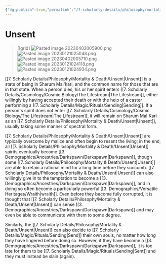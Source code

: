 ```yaml
---
{"dg-publish":true,"permalink":"/7-scholarly-details/philosophy/mortality-and-death/unsent/","noteIcon":""}
---
```


# Unsent

>[!grid]
>![Pasted image 20230402005900.png](/img/user/x.%20Assets/Attachments/Pasted%20image%2020230402005900.png)
>![Pasted image 20230121025048.png](/img/user/x.%20Assets/Attachments/Pasted%20image%2020230121025048.png)
>![Pasted image 20230402005710.png](/img/user/x.%20Assets/Attachments/Pasted%20image%2020230402005710.png)
>![Pasted image 20230121024118.png](/img/user/x.%20Assets/Attachments/Pasted%20image%2020230121024118.png)
>![Pasted image 20230121024934.png](/img/user/x.%20Assets/Attachments/Pasted%20image%2020230121024934.png)

[[7. Scholarly Details/Philosophy/Mortality & Death/Unsent\|Unsent]] is a state of being in Sharum Mal'kari, and the common name for those that are in that state. When a person dies, his or her spirit enters [[7. Scholarly Details/Cosmology/Cosmic Biology/The Lifestream\|The Lifestream]], either willingly by having accepted their death or with the help of a caster performing a [[7. Scholarly Details/Magic/Rituals/Sending\|Sending]]. If a person's spirit does not enter [[7. Scholarly Details/Cosmology/Cosmic Biology/The Lifestream\|The Lifestream]], it will remain on Sharum Mal'Kari as an [[7. Scholarly Details/Philosophy/Mortality & Death/Unsent\|Unsent]], usually taking some manner of spectral form. 

[[7. Scholarly Details/Philosophy/Mortality & Death/Unsent\|Unsent]] are typically overcome by malice and often begin to resent the living; in the end, all [[7. Scholarly Details/Philosophy/Mortality & Death/Unsent\|Unsent]] spirits eventually become [[3. Demographics/Ancestries/Darkspawn/Darkspawn\|Darkspawn]], though some [[7. Scholarly Details/Philosophy/Mortality & Death/Unsent\|Unsent]] are able to retain a rational mind for a long time before they succumb. [[7. Scholarly Details/Philosophy/Mortality & Death/Unsent\|Unsent]] can also willingly give in to the temptation to become a [[3. Demographics/Ancestries/Darkspawn/Darkspawn\|Darkspawn]], and in doing so often become a particularly powerful [[3. Demographics/Versatile Heritages/Wraith\|wraith]]. Even before they become fully corrupted, it is thought that [[7. Scholarly Details/Philosophy/Mortality & Death/Unsent\|Unsent]] can sense [[3. Demographics/Ancestries/Darkspawn/Darkspawn\|Darkspawn]] and may even be able to communicate with them to some degree. 

Similarly, the [[7. Scholarly Details/Philosophy/Mortality & Death/Unsent\|Unsent]] can also decide to [[7. Scholarly Details/Magic/Rituals/Sending\|Send]] their own souls, no matter how long they have lingered before doing so. However, if they have become a [[3. Demographics/Ancestries/Darkspawn/Darkspawn\|Darkspawn]], it is too late for them to be [[7. Scholarly Details/Magic/Rituals/Sending\|Sent]] and they must instead be slain (again). 